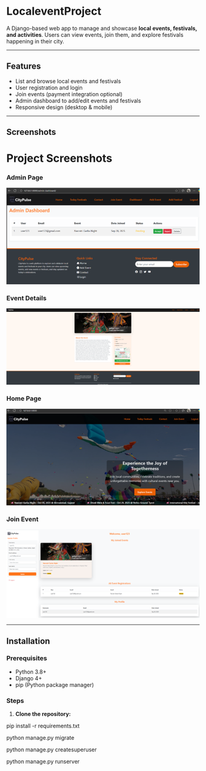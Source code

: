 # LocaleventProject

A Django-based web app to manage and showcase **local events, festivals, and activities**. Users can view events, join them, and explore festivals happening in their city.


---

## Features

- List and browse local events and festivals  
- User registration and login  
- Join events (payment integration optional)  
- Admin dashboard to add/edit events and festivals  
- Responsive design (desktop & mobile)

---

## Screenshots

# Project Screenshots

### Admin Page
![Admin Page](screenshots/adminpage.jpg)

### Event Details
![Event Details](screenshots/details.jpg)

### Home Page
![Home Page](screenshots/home.jpg)

### Join Event
![Join Event](screenshots/event.jpg)



---

## Installation

### Prerequisites

- Python 3.8+  
- Django 4+  
- pip (Python package manager)  


### Steps

1. **Clone the repository:**


pip install -r requirements.txt

python manage.py migrate

python manage.py createsuperuser

python manage.py runserver
